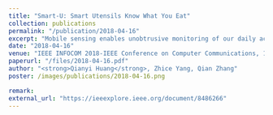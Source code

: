 ```yaml
---
title: "Smart-U: Smart Utensils Know What You Eat"
collection: publications
permalink: "/publication/2018-04-16"
excerpt: "Mobile sensing enables unobtrusive monitoring of our daily activities, sleep quality, breathing and heart rate, revolutionizing the health-care system. Dietary information is also a critical dimension for health management but has no convenient solution yet. In this paper, we ask whether we can track meal composition unobtrusively. We introduce Smart-U, a new utensil design that can recognize meal composition during the intake process, without user intervention or on-body instruments. Smart-U makes use of the fact that light spectra reflected by foods are dependent on the food ingredients. By analyzing the reflected light spectra, Smart-U can recognize what food is on top of the utensil. We describe the prototype design of Smart-U and the food recognition algorithm. We demonstrate that Smart-U can recognize 20 types of foods with 93 % accuracy. It can work robustly under different conditions. We envision that …"
date: "2018-04-16"
venue: "IEEE INFOCOM 2018-IEEE Conference on Computer Communications, 1439-1447, 2018"
paperurl: "/files/2018-04-16.pdf"
author: "<strong>Qianyi Huang</strong>, Zhice Yang, Qian Zhang"
poster: /images/publications/2018-04-16.png

remark:
external_url: "https://ieeexplore.ieee.org/document/8486266"
---
```

